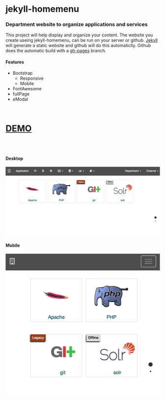 # jekyll-homemenu
### Department website to organize applications and services

This project will help display and organize your content. The website you create useing jekyll-homemenu, can be run on your server or github. [Jekyll](https://jekyllrb.com/) will generate a static website and github will do this automaticlly. Github does the automatic build with a [gh-pages](https://github.com/tlezotte/jekyll-homemenu/tree/gh-pages) branch.

#### Features
* Bootstrap
  * Responsive
  * Mobile
* FontAwesome
* fullPage
* eModal

<br>

# [DEMO](https://tlezotte.github.io/jekyll-homemenu)

<br>
<br>

#### Desktop
![](desktop.png)

#### Mobile
![](mobile.png)
